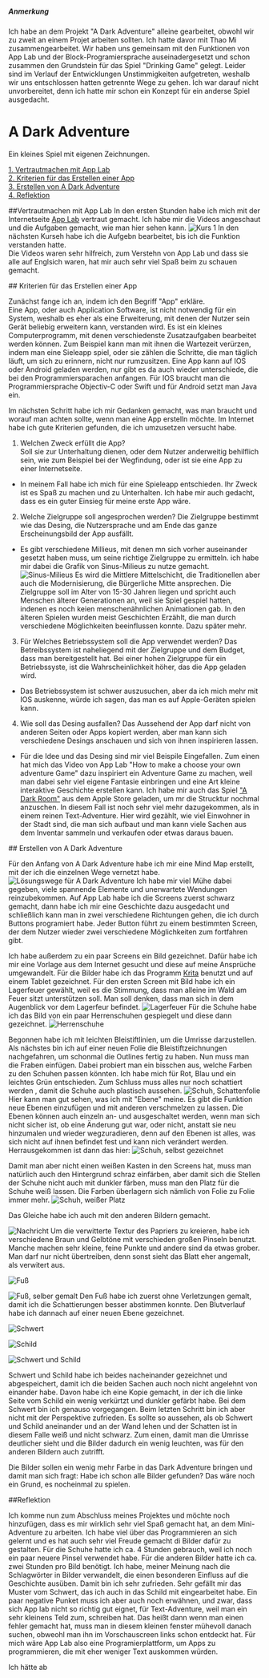 ##### Anmerkung
Ich habe an dem Projekt "A Dark Adventure" alleine gearbeitet, obwohl wir zu zweit an einem Projet arbeiten sollten. Ich hatte davor mit Thao Mi zusammengearbeitet. Wir haben uns gemeinsam mit den Funktionen von App Lab und der Block-Programiersprache auseinadergesetzt und schon zusammen den Grundstein für das Spiel "Drinking Game" gelegt. Leider sind im Verlauf der Entwicklungen Unstimmigkeiten aufgetreten, weshalb wir uns entschlossen hatten getrennte Wege zu gehen. Ich war darauf nicht unvorbereitet, denn ich hatte mir schon ein Konzept für ein anderse Spiel ausgedacht.


# A Dark Adventure
Ein kleines Spiel mit eigenen Zeichnungen.

[1. Vertrautmachen mit App Lab](#1)     
[2. Kriterien für das Erstellen einer App ](#2)  
[3. Erstellen von A Dark Adventure](#3)  
[4. Reflektion](#4)

##<a name="1"></a>Vertrautmachen mit App Lab
In den ersten Stunden habe ich mich mit der Internetseite [App Lab](https://code.org/educate/applab) vertraut gemacht. Ich habe mir die Videos angeschaut und die Aufgaben gemacht, wie man hier sehen kann. ![Kurs 1](https://code.org/v2/hoc/certificate/ewogICJuYW1lIjogIkFuamEiLAogICJjb3Vyc2UiOiAiY291cnNlMSIsCiAgImNvdXJzZV90aXRsZSI6ICJLdXJzIDEiCn0=.jpg)
In den nächsten Kurseh habe ich die Aufgebn  bearbeitet, bis ich die Funktion verstanden hatte.   
Die Videos waren sehr hilfreich, zum Verstehn von App Lab und dass sie alle auf Englsich waren, hat mir auch sehr viel Spaß beim zu schauen gemacht.

##<a name="2"></a> Kriterien für das Erstellen einer App 

Zunächst fange ich an, indem ich den Begriff "App" erkläre.  
Eine App, oder auch Application Software, ist nicht notwendig für ein System, weshalb es eher als eine Erweiterung, mit denen der Nutzer sein Gerät beliebig erweitern kann, verstanden wird. Es ist ein kleines Computerprogramm, mit denen verschiedenste Zusatzaufgaben bearbeitet werden können. Zum Beispiel kann man mit ihnen die Wartezeit verürzen, indem man eine Sieleapp spiel, oder sie zählen die Schritte, die man täglich läuft, um sich zu erinnern, nicht nur rumzusitzen. 
Eine App kann auf IOS oder Android geladen werden, nur gibt es da auch wieder unterschiede, die bei den Programmiersparachen anfangen. Für IOS braucht man die Programmiersprache Objectiv-C oder Swift und für Android setzt man Java ein.   

Im nächsten Schritt habe ich mir Gedanken gemacht, was man braucht und worauf man achten sollte, wenn man eine App erstelln möchte. Im Internet habe ich gute Kriterien gefunden, die ich umzusetzen versucht habe.  

1. Welchen Zweck erfüllt die App?  
  Soll sie zur Unterhaltung dienen, oder dem Nutzer anderweitig behilflich sein, wie zum Beispiel bei der Wegfindung, oder ist sie eine   App zu einer Internetseite.  
  - In meinem Fall habe ich mich für eine Spieleapp entschieden. Ihr Zweck ist es Spaß zu machen und zu Unterhalten. Ich habe mir auch gedacht, dass es ein guter Einsieg für meine erste App wäre.
  
2. Welche Zielgruppe soll angesprochen werden?
  Die Zielgruppe bestimmt wie das Desing, die Nutzersprache und am Ende das ganze Erscheinungsbild der App ausfällt.  
  - Es gibt verschiedene Millieus, mit denen mn sich vorher auseinander gesetzt haben muss, um seine richtige Zielgruppe zu ermitteln. ich habe mir dabei die Grafik von Sinus-Milieus zu nutze gemacht. ![Sinus-Milieus](http://www.sinus-institut.de/fileadmin/user_data/sinus-institut/Bilder/sinus-mileus-2015/2016-02-08_Website-Abbildungen_Die_Sinus-Milieus_in_Deutschland_2016.png)  Es wird die Mittlere Mittelschicht, die Traditionellen aber auch die Modernisierung, die Bürgerliche Mitte ansprechen. Die Zielgruppe soll im Alter von 15-30 Jahren liegen und spricht auch Menschen älterer Generationen an, weil sie Spiel gespiel hatten, indenen es noch keien menschenähnlichen Animationen gab. In den älteren Spielen wurden meist Geschichten Erzählt, die man durch verschiedene Möglichkeiten beeinflussen konnte. Dazu später mehr.
  
3. Für Welches Betriebssystem soll die App verwendet werden?
  Das Betreibssystem ist naheliegend mit der Zielgruppe und dem Budget, dass man bereitgestellt hat. Bei einer hohen Zielgruppe für ein   Betriebssyste, ist die Wahrscheinlichkeit höher, das die App geladen wird.
  - Das Betriebssystem ist schwer auszusuchen, aber da ich mich mehr mit IOS auskenne, würde ich sagen, das man es auf Apple-Geräten spielen kann.
  
4. Wie soll das Desing ausfallen?
  Das Aussehend der App darf nicht von anderen Seiten oder Apps kopiert werden, aber man kann sich verschiedene Desings anschauen und sich von ihnen inspirieren lassen.
  - Für die Idee und das Desing sind mir viel Beispile Eingefallen. Zum einen hat mich das Video von App Lab "How to make a choose your own adventure Game" dazu inspiriert ein Adventure Game zu machen, weil man dabei sehr viel eigene Fantasie einbringen und eine Art kleine interaktive Geschichte erstellen kann. Ich habe mir auch das Spiel ["A Dark Room"](http://adarkroom.doublespeakgames.com/mobileWarning.html) aus dem Apple Store geladen, um mr die Strucktur nochmal anzuschen. In diesem Fall ist noch sehr viel mehr dazugekommen, als in einem reinen Text-Adventure. Hier wird gezählt, wie viel Einwohner in der Stadt sind, die man sich aufbaut und man kann viele Sachen aus dem Inventar sammeln und verkaufen oder etwas daraus bauen. 
  
##<a name="3"></a> Erstellen von A Dark Adventure

Für den Anfang von A Dark Adventure habe ich mir eine Mind Map erstellt, mit der ich die einzelnen Wege vernetzt habe. 
![Lösungswege für A Dark Adventure](https://github.com/AnjaFietsch/A-Dark-Adventure/blob/master/IMG_0862%5B1%5D.PNG) Ich habe mir viel Mühe dabei gegeben, viele spannende Elemente und unerwartete Wendungen reinzubekommen. Auf App Lab habe ich die Screens zuerst schwarz gemacht, dann habe ich mir eine Geschichte dazu ausgedacht und schließlich kann man in zwei verschiedene Richtungen gehen, die ich durch Buttons programiert habe. Jeder Button führt zu einem bestimmten Screen, der dem Nutzer wieder zwei verschiedene Möglichkeiten zum fortfahren gibt.

Ich habe außerdem zu ein paar Screens ein Bild gezeichnet. Dafür habe ich mir eine Vorlage aus dem Internet gesucht und diese auf meine Ansprüche umgewandelt. Für die Bilder habe ich das Programm [Krita](https://krita.org/en/) benutzt und auf einem Tablet gezeichnet. Für den ersten Screen mit Bild habe ich ein Lagerfeuer gewählt, weil es die Stimmung, dass man alleine im Wald am Feuer sitzt unterstützen soll. Man soll denken, dass man sich in dem Augenblick vor dem Lagerfeur befindet. ![Lagerfeuer](https://github.com/AnjaFietsch/A-Dark-Adventure/blob/master/Feuer.jpeg)
Für die Schuhe habe ich das Bild von ein paar Herrenschuhen gespiegelt und diese dann gezeichnet.
![Herrenschuhe](https://github.com/AnjaFietsch/A-Dark-Adventure/blob/master/JRCL5694%5B1%5D.jpg?raw=true)

Begonnen habe ich mit leichten Bleistiftlinien, um die Umrisse darzustellen. Als nächstes bin ich auf einer neuen Folie die Bleistiftzeichnungen nachgefahren, um schonmal die Outlines fertig zu haben. Nun muss man die Fraben einfügen. Dabei probiert man ein bisschen aus, welche Farben zu den Schuhen passen könnten. Ich habe mich für Rot, Blau und ein leichtes Grün entschieden. Zum Schluss muss alles nur noch schattiert werden , damit die Schuhe auch plastisch aussehen. ![Schuh, Schattenfolie](https://github.com/AnjaFietsch/A-Dark-Adventure/blob/master/IMG_2213%5B1%5D.JPG?raw=true)
Hier kann man gut sehen, was ich mit "Ebene" meine. Es gibt die Funktion neue Ebenen einzufügen und mit anderen verschmelzen zu lassen. Die Ebenen können auch einzeln an- und ausgeschaltet werden, wenn man sich nicht sicher ist, ob eine Änderung gut war, oder nicht, anstatt sie neu hinzumalen und wieder wegzuradieren, denn auf den Ebenen ist alles, was sich nicht auf ihnen befindet fest und kann nich verändert werden. Herrausgekommen ist dann das hier: ![Schuh, selbst gezeichnet](https://github.com/AnjaFietsch/A-Dark-Adventure/blob/master/IMG_2214%5B1%5D.JPG?raw=true)

Damit man aber nicht einen weißen Kasten in den Screens hat, muss man natürlich auch den Hintergrund schraz einfärben, aber damit sich die Stellen der Schuhe nicht auch mit dunkler färben, muss man den Platz für die Schuhe weiß lassen. Die Farben überlagern sich nämlich von Folie zu Folie immer mehr. ![Schuh, weißer Platz](https://github.com/AnjaFietsch/A-Dark-Adventure/blob/master/IMG_2216%5B1%5D.JPG?raw=true)

Das Gleiche habe ich auch mit den anderen Bildern gemacht.

![Nachricht](https://github.com/AnjaFietsch/A-Dark-Adventure/blob/master/Nachricht.jpeg?raw=true)
Um die verwitterte Textur des Papriers zu kreieren, habe ich verschiedene Braun und Gelbtöne mit verschieden großen Pinseln benutzt. Manche machen sehr kleine, feine Punkte und andere sind da etwas grober. Man darf nur nicht übertreiben, denn sonst sieht das Blatt eher angemalt, als verwitert aus.

![Fuß](https://github.com/AnjaFietsch/A-Dark-Adventure/blob/master/IMG_2206%5B1%5D.PNG?raw=true)

![Fuß, selber gemalt](https://github.com/AnjaFietsch/A-Dark-Adventure/blob/master/IMG_2219%5B1%5D.JPG?raw=true)
Den Fuß habe ich zuerst ohne Verletzungen gemalt, damit ich die Schattierungen besser abstimmen konnte. Den Blutverlauf habe ich dannach auf einer neuen Ebene gezeichnet.

![Schwert](https://github.com/AnjaFietsch/A-Dark-Adventure/blob/master/IMG_2222%5B1%5D.PNG?raw=true)

![Schild](https://github.com/AnjaFietsch/A-Dark-Adventure/blob/master/IMG_2223%5B1%5D.PNG?raw=true)

![Schwert und Schild](https://github.com/AnjaFietsch/A-Dark-Adventure/blob/master/Schwet%20und%20Schild%20Game.jpeg?raw=true)

Schwert und Schild habe ich beides nacheinander gezeichnet und abgespeichert, damit ich die beiden Sachen auch noch nicht angelehnt von einander habe. Davon habe ich eine Kopie gemacht, in der ich die linke Seite vom Schild ein wenig verkürtzt und dunkler gefärbt habe. Bei dem Schwert bin ich genauso vorgegangen. Beim letzten Schritt bin ich aber nicht mit der Perspektive zufrieden. Es sollte so aussehen, als ob Schwert und Schild aneinander und an der Wand lehen und der Schatten ist in diesem Falle weiß und nicht schwarz. Zum einen, damit man die Umrisse deutlicher sieht und die Bilder dadurch ein wenig leuchten, was für den anderen Bildern auch zutrifft.

Die Bilder sollen ein wenig mehr Farbe in das Dark Adventure bringen und damit man sich fragt: Habe ich schon alle Bilder gefunden? Das wäre noch ein Grund, es nocheinmal zu spielen.

##<a name="4"></a>Reflektion

Ich komme nun zum Abschluss meines Projektes und möchte noch hinzufügen, dass es mir wirklich sehr viel Spaß gemacht hat, an dem Mini-Adventure zu arbeiten. Ich habe viel über das Programmieren an sich gelernt und es hat auch sehr viel Freude gemacht di Bilder dafür zu gestalten. Für die Schuhe hatte ich ca. 4 Stunden gebrauch, weil ich noch ein paar neuere Pinsel verwendet habe. Für die anderen Bilder hatte ich ca. zwei Stunden pro Bild benötigt. Ich habe, meiner Meinung nach die Schlagwörter in Bilder verwandelt, die einen besonderen Einfluss auf die Geschichte ausüben. Damit bin ich sehr zufrieden. Sehr gefällt mir das Muster vom Schwert, das ich auch in das Schild mit eingearbeitet habe.
Ein paar negative Punket muss ich aber auch noch erwähnen, und zwar, dass sich App lab nicht so richtig gut eignet, für Text-Adventure, weil man ein sehr kleinens Teld zum, schreiben hat. Das heißt dann wenn man einen fehler gemacht hat, muss man in diesem kleinen fenster mühevoll danach suchen, obweohl man ihn im Vorschauscreen links schon entdeckt hat. Für mich wäre App Lab also eine Programierplattform, um Apps zu programmieren, die mit eher weniger Text auskommen würden.

Ich hätte ab
